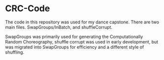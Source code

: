 # CRC-Code
The code in this repository was used for my dance capstone. There are two main files. SwapGroups/InBatch, and shuffleCorrupt.

SwapGroups was primarily used for generating the Computationally Random Choreography, shuffle corrupt was used in early development, but was migrated into SwapGroups for efficiency and a different style of shuffling.
